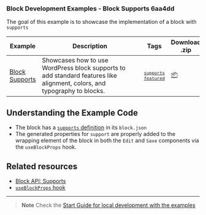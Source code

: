### Block Development Examples - Block Supports 6aa4dd

The goal of this example is to showcase the implementation of a block with `supports`

<!-- Please, do not remove these @TABLE EXAMPLES BEGIN and @TABLE EXAMPLES END comments or modify the table inside. This table is automatically generated from the data at _data/examples.json and _data/tags.json -->
<!-- @TABLE EXAMPLES BEGIN -->
| Example | <span style="display: inline-block; width:250px">Description</span> | Tags |Download .zip | Live Demo |
| -------------------------------------------------------------------------------------------------- | ------------------------------------------------------------------------------------------------------------------------ | --------------------------------------------------------------------------------------------------------------------------------------- | ------------------------------------------------------------------------------------------------------------------------------------------------------------------------------------------------------------------------------------------------------------- | ----------------------------------------------------------------------------------------------------------------------------------------------------------------------------------------------------------------------------------------------------------------------------------------------------------------- |
| [Block Supports](https://github.com/WordPress/block-development-examples/tree/trunk/plugins/block-supports-6aa4dd) | Showcases how to use WordPress block supports to add standard features like alignment, colors, and typography to blocks. | <small><code><a href="https://juanma-wp.github.io/block-development-examples/?tags=supports">supports</a></code></small> <small><code><a href="https://juanma-wp.github.io/block-development-examples/?tags=featured">featured</a></code></small> | [📦](https://raw.githubusercontent.com/WordPress/block-development-examples/deploy/zips/block-supports-6aa4dd.zip "Install the plugin on any WordPress site using this zip and activate it to see the example in action") | [![](https://raw.githubusercontent.com/WordPress/block-development-examples/trunk/_assets/icon-wp.svg)](https://playground.wordpress.net/?blueprint-url=https://raw.githubusercontent.com/WordPress/block-development-examples/trunk/plugins/block-supports-6aa4dd/_playground/blueprint.json "Click here to access a live demo of this example" ) |
<!-- @TABLE EXAMPLES END -->

## Understanding the Example Code

- The block has a [`supports` definition](https://github.com/WordPress/block-development-examples/blob/e804d8416775de94fccae27be6f26ae0ae75b3d9/plugins/block-supports-6aa4dd/src/block.json#L25) in its `block.json`
- The generated properties for `support` are properly added to the wrapping element of the block in both the `Edit` and `Save` components via the `useBlockProps` hook.

## Related resources

- [Block API: Supports](https://developer.wordpress.org/block-editor/reference-guides/block-api/block-supports/)
- [`useBlockProps` hook](https://developer.wordpress.org/block-editor/reference-guides/packages/packages-block-editor/#useblockprops) 

----

> **Note**
> Check the [Start Guide for local development with the examples](https://github.com/WordPress/block-development-examples/wiki/02-Examples#start-guide-for-local-development-with-the-examples)